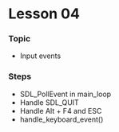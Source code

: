 # Lesson 04

### Topic
* Input events

### Steps
* SDL_PollEvent in main_loop
* Handle SDL_QUIT
* Handle Alt + F4 and ESC
* handle_keyboard_event()
